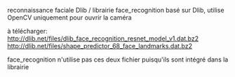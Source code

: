 reconnaissance faciale Dlib / librairie face_recognition basé sur Dlib, utilise OpenCV uniquement pour ouvrir la caméra

à télécharger:
http://dlib.net/files/dlib_face_recognition_resnet_model_v1.dat.bz2
http://dlib.net/files/shape_predictor_68_face_landmarks.dat.bz2

face_recognition n'utilise pas ces deux fichier puisqu'ils sont intégré dans la librairie
